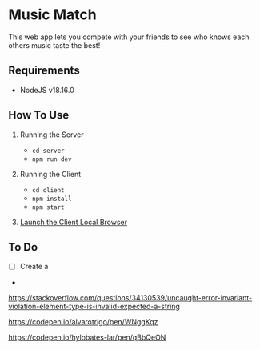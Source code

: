# Music Match

This web app lets you compete with your friends to see who knows each others music taste the best!

## Requirements

- NodeJS v18.16.0

## How To Use

1. Running the Server

   - `cd server`
   - `npm run dev`

2. Running the Client

   - `cd client`
   - `npm install`
   - `npm start`

3. [Launch the Client Local Browser](http://localhost:3000/)

## To Do

- [ ] Create a
-

https://stackoverflow.com/questions/34130539/uncaught-error-invariant-violation-element-type-is-invalid-expected-a-string

https://codepen.io/alvarotrigo/pen/WNggKqz

https://codepen.io/hylobates-lar/pen/qBbQeON
